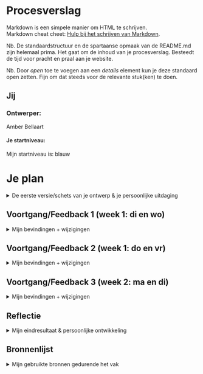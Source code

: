 # Procesverslag
Markdown is een simpele manier om HTML te schrijven.  
Markdown cheat cheet: [Hulp bij het schrijven van Markdown](https://github.com/adam-p/markdown-here/wiki/Markdown-Cheatsheet).

Nb. De standaardstructuur en de spartaanse opmaak van de README.md zijn helemaal prima. Het gaat om de inhoud van je procesverslag. Besteedt de tijd voor pracht en praal aan je website.

Nb. Door *open* toe te voegen aan een *details* element kun je deze standaard open zetten. Fijn om dat steeds voor de relevante stuk(ken) te doen.





## Jij

### Ontwerper:
Amber Bellaart

#### Je startniveau:
Mijn startniveau is: blauw





# Je plan

<details>
  <summary>De eerste versie/schets van je ontwerp & je persoonlijke uitdaging</summary>

  ### De eerste versie/schets:
  <img src="readme-images/Mickey Schets.png" width="375px" alt="eerste versie/schets">


  ### Je ambitie: 
  Aan deze technieken/punten wil ik werken:
  - Punt 1: Ik wil sowiezo leren hoe ik überhaupt werkende en overzichtelijke code maak. Ik heb namelijk nog nooit zelf code hoeven schrijven, dus dit is allemaal nieuw. Ik zou dan ook erg blij zijn als alles allemaal werkend en duidelijk is uiteindelijk.
  - Punt 2: Ik wil leren hoe ik met diverse elementen, bijv. diverse afbeeldingen en headers, een eindproduct kan maken dat goed in elkaar zit. Nu heb ik bij de twee oefenlesjes nog vooral geoefende met 'weinig' elementen, maar bij deze opdracht zullen er meer dingen samenvallen en zal dat dus meer van mij vragen.
  - Punt 3: Ik wil leren hoe ik motivatie uit de overwinningen kan halen bij het coderen, zodat ik die kan gebruiken om met de tegenslagen om te gaan. Ik heb immers nu al in die 2 lesjes gemerkt dat er meer tegenslagen zullen zijn als beginner dan overwinningen (spaties teveel, komma's verkeerd, puntkomma vergeten, etc.). Dit vraagt best wel wat van je motivatie en doorzettingsvermogen. Ik ben wel een doorzetter, maar vind het wel lastig soms om met tegenslagen om te gaan. Dus dit vak helpt me hopelijk ook een beetje op persoonlijk niveau :). 
 
</details>




## Voortgang/Feedback 1 (week 1: di en wo)

<details>
  <summary>Mijn bevindingen + wijzigingen</summary>

  ### Bevinding 1:
  De eerste bevinding die ik eigenlijk al vrij snel had, was dat mijn initiele gekozen onderwerp Mario door heel veel anderen ook was gekozen. Ik vond het niet zo leuk om voor een onderwerp te gaan dat al zovaak gekozen was en merkte dat mijn ideeën bij Mario veel leken op die van anderen. Ik ben toen dan ook geswitcht van onderwerp en heb gekozen voor Mickey Mouse. Mickey Mouse is voor mij ook persoonlijker, omdat ik opgegroeid ben in een huishouden dat Disney erg leuk vind. 

  #### Oplossing:
 Hierbij ben ik gaan schetsen om te kijken waar ik mee kon komen. Uiteindelijk heb ik gekozen voor het idee dat Mickey je door zijn huis als het ware meeneemt dat vol met herinneringen hangt. Dit vind ik een mooie manier, aangezien Mickey al lang meegaat en hij ook een programma had wat 'Mickey Mouse Clubhosue' heette. Hierbij was je ook als het ware in zijn huis waarbij er veel elementen zijn in het interieur die aan Mickey doen denken. Dat idee wilde ik ook creeren maar dan met zijn geschiedenis. Het concept diende ik nog wel verder uit te werken (welke jaartallen, eastereggs, vormgeving van het huis, etc.).

  <img src="readme-images/SchetsenDinsdag.png" width="375px" alt="schetsen">

  
  ### Bevinding 2:
  In de les van woensdag hebben we feedback gehad op ons concept (zie de eerste versie/schets afbeelding). Ik heb daarbij feedback gehad van Sophie Bierens en de docent. Sophie gaf aan de Mickey's minder random te positioneren, dat de tv met een video een goed idee was, het leuk is om wat accesoires die passen bij Mickey toe te voegen, de radio interactief te maken en een ander karakter zoals Pluto toe te voegen. Sanne gaf aan dat het leuk is om misschien wat achter de schilderijtjes vandaan te laten komen en dat ik goed moet nadenken over de positionering van de diverse Mickeys. Waarom verdient een Mickey een plek aan de muur en de ander in de kast bijv. 
  
  #### Oplossing: 
  Ik neem deze feedback mee bij het verder concretiseren van mijn interface. Zo wil ik pluto gaan verwerken in mijn achtergrond, van de radio een easteregg maken, ga ik de losse kleine Mickeys weglaten, de tv toevoegen, wat accesoires in de achtergrond verwerken en goed nadenken over de Mickeys die ik ga laten zien in mijn tijdlijn + positionering hiervan. 


  ### Bevinding 3:
  Ik kwam erachter dat het heel veel werk zou zijn om mijn gehele achtergrond in HTML/CSS te maken. Ik wilde immers Mickey wel een leuk en gevuld huis geven, dus zou dan heel veel elementen moeten maken. Ik wilde hiervoor dus een oplossing vinden. 
  
  #### Oplossing:
  Ik heb aan Sanne gevraagd of ik de achtergrond zou mogen illustreren in Adobe Illustrator en dan daarop HTML/CSS elementen mogen maken. Dit mocht gelukkig, zolang er maar genoeg elementen in code erin zouden komen. Wel adviseerde hij me om meer aandacht in de code te stoppen dan in de achtergrond. Ik heb daarom ervoor gekozen om de achtergrond eerst even kort te schetsen en daarna aan de slag te gaan met coderen. De achtergrond word ik immers niet echt op beoordeeld, maar maakt het meer af. Daarom ben ik met een schets aan de slag gegaan, zodat ik wel de positie van de elementen goed kon bepalen. Ik ben na de schetsen van hieronder dus eerst vooral met coderen aan de slag gegaan. 
  
 <img src="readme-images/Achtergrond1.png" width="375px" alt="achtergrond 1">
 <img src="readme-images/Achtergrond2.png" width="375px" alt="achtergrond 2">
  
  
  ### Bevinding 4:
  Ik ben dit vak begonnen met bijna geen kennis van HTML/CSS/JS. Ik heb enkel de twee hulplesjes gevold, maar moest het hiermee doen. Ik kom immers van Creative Business waar ik dit nooit heb gehad. In het begin wilde ik dus de structuur maken waarin ik mijn elementen kon gaan zetten, maar dit lukte me niet. Ik wilde immers twee afbeeldingen naast elkaar zetten waar ik dan nog losse elementen later aan toe kon voegen. Ik had geen idee hoe ik dit voor elkaar moest krijgen, dus heb hiervoor om hulp gevraagd. 

  ##### Oplossing:
  Met hulp van Rowin Schmidt heb ik een structuur in elkaar kunnen zetten van twee 'pagina's' naast elkaar waar ik dan later zelf elementen in kan toevoegen. Dit is gedaan door middel van een ol met 2 li's. Hierin heb ik dan ook weer li's en andere elementen zoals articles. Ik wilde immers ook van de schilderijen en dergelijke een ol maken, aangezien dat hierbij passend is. Hij heeft daarbij de structuur duidelijk uitgelegd, zodat ik hier zelf ook mee verder kan. 
  
  
  ### Bevinding 5:
  Een andere grote uitdaging in deze dagen mbt coderen was het maken van een kast en lijstjes op de twee pagina's. Nadat er twee pagina's gemaakt waren, besloot ik hier eerst mee aan de slag te gaan, aangezien deze de basis vormden voor de tijdlijn. Ik heb eerst de kast in de les gemaakt. Hierbij heb ik soms een korte vraag gesteld, zodat ik hiermee verder kon. Wel heb ik hier veel geprobeerd zelfstandig te doen. Het maken hiervan kon immers grotendeels met de kennis die ik opgedaan had in de twee hulplesjes. Daar had ik immers geleerd een grid te maken en dergelijke. Ik kreeg het alleen niet voor elkaar om 'plankjes' te maken in de kast. Dit heb ik dan ook uiteindelijk gevraagd. Het maken van de galerij was wel erg lastig, want mijn afbeeldingen wilde maar niet goed in het grid komen te staan (zie hieronder). 
 
  <img src="readme-images/GalerijError.png" width="375px" alt="Error galerij">
  
  #### Oplossing:
  Uiteindelijk heb ik van de docent hulp gehad bij het maken van 'plankjes' in de kast dmv een background gradient. Het probleem met de galerij heb ik zelf uiteindelijk opgelost. Anderen zagen het in eerste instantie ook niet, dus ben ik zelf door mn code gegaan en heb ik dingen aan en uit gezet. Uiteindelijk kwam ik er na een lange tijd achter dat ik 'last of type' moest toevoegen op een bepaald punt ipv 'first of type'.
  
  
</details>




## Voortgang/Feedback 2 (week 1: do en vr)

<details>
  <summary>Mijn bevindingen + wijzigingen</summary>
  
  ### Bevinding 1:
  Een van de dingen waar ik tegenaan liep was hoe ik tekst tevoorschijn kon laten komen als ik op een lijstje/afbeelding zou klikken. Dit zou dan voor elke afbeelding andere tekst moeten zijn. Ik had echt geen idee waar ik zou moeten beginnen om dit voor elkaar te krijgen. Sam Landsdaal vertelde mij dat dit mogelijk was met JavaScript. Hij heeft me de code uitgelegd en daarna laten toepassen voor mijn werk. 

  #### Oplossing:
  Sam heeft me door de diverse stappen meegenomen voor één afbeelding, zodat ik deze later zelf uit zou kunnen voeren voor alle andere afbeeldingen. Hij legde het heel helder uit, waardoor ik ook de structuur wel aardig snap. Toen ik het zelf ging toepassen (op een ander scherm) merkte ik echter dat het niet werkte. Sam heeft toen nogmaals meegekeken en kwam erachter dat ik voor een andere li (dus ander scherm in de hoofd-ol) een extra aanpassing diende te doen. Ik vond het fijn dat dit in de les ontdekt is, want hierdoor kon ik daarna in het weekend zelf alle code voor alle afbeeldingen schrijven. Hieronder is te zien hoe die teksten er in het begin uitzagen. 
  
  <img src="readme-images/TekstHover.png" width="375px" alt="Tekst Hover">

  
  ### Bevinding 2:
  Toen ik eenmaal voor elkaar had dat er nieuwe tekstvakken verschenen als er op de afbeeldingen geklikt werden, besloot ik om de tekstvakken wat op te vrolijken en passender te maken bij Mickey. Dit wilde ik doen door Mickey-oortjes toe te voegen. Ik had hierbij alleen geen idee hoe ik die het beste toe kon voegen weer, aangezien ik bij de tekstvakken ook met JavaScript aan de slag was gegaan.
  
  #### Oplossing:
  Ik heb uiteindelijk wat advies aan Sam nog gevraagd, waardoor ik de oortjes kon gaan maken. Door middel van een tip van de docent kon ik deze makkelijk achter het tekstvak plaatsen. Het vormgeven van de oortjes en het tekstvak en positioneren hiervan heb ik wel geheel zelf gedaan, aangezien ik deze kennis gewoon in huis had. Hieronder is het begin en het eind te zien van de vormgeving. 
  
  <img src="readme-images/MickeyOortjesBegin.png" width="375px" alt="Tekstvak Oortjes Begin">
  <img src="readme-images/MickeyOortjesEind.png" width="375px" alt="Tekstvak Oortjes Eind">

  
  ### Bevinding 3:
  Ik vond dat ik wel een los voorwerp met HTML/CSS moest vormgeven, aangezien het vak over coderen gaat. Daarom heb ik besloten om de radio geheel te coderen. Voor de radio wilde ik immers ook iets doen met animeren of een easteregg, dus was dit wel zo verstandig. Ik ben daarom de radio gaan coderen. Daarbij heb ik ook een gradient toegepast en knoppen toegevoegd. Deze knoppen kan ik immers dan weer later gebruiken bij de animatie. Ook heb ik met de opgedane kennis over JavaScript muzieknoten in een hover toegevoegd. Dus als je nu over de radio gaat, krijg je die muzieknootjes te zien die ook nog kunnen bewegen. Wel krijg je die enkel bewegend als je over de muzieknoten zelf gaat, dus dat wil ik eigenlijk nog oplossen. Ook wil ik nog iets van muziek toevoegen. 
  
  <img src="readme-images/RadioMuziek.png" width="375px" alt="Radio Muziek">

  #### Oplossing:
  Ik heb muziek proberen toe te voegen, maar dat ging nog niet helemaal goed. Ik wilde immers dat de muziek zich enkel afspeelde als je op de radio klikte of erover hoverde, niet standaard op de pagina. Dat vond ik immers afbreuk doen aan het easteregg effect. Online kon ik de oplossing hiervoor ng niet vinden. Dat wil ik dus nog even vragen aan anderen, aangezien ik vermoed dat dat weer met JavaScript gedaan dient te worden. Dus dit moet nog even opgelost worden. 

  
  ### Bevinding 4:
  Ik merkte ook wel dat ik het vervelend vond dat mijn illustratie nog niet af was, want daardoor kon ik nog minder het geheel voor me zien. Zo zag Pluto er nog vrij zielig uit, waren het tv kastje en de plank niet helemaal recht en waren de planten nog niet echt mooi in beeld gevracht. Tevens belemmerde het soms met de plaatsing van elementen in de code. Ik besloot dus dat hier wat aan gedaan diende te worden. 

  #### Oplossing:
  Uiteindelijk heb ik mijn illustratie afgemaakt. Ik heb hierbij mijn code als uitgangspunt genomen. Ik heb de schaduwen geplaatst op de plekken waar Mickey staat, de kast staat en de plank goed onder de radio geplaatst. Zo hoefde ik niet meer in de codering positionering aan te passen, want dit had ik als het ware gedaan in de illustratie. Dit was de makkelijkere manier, aangezien dit minder handelingen nodig had. Bij de radio zou ik dan bijvoorbeeld ook de knoppen en dergelijke moeten verplaatsen. Ik heb in de illustratie wat Mickey details toegevoegd, zoals een boekensteun en Mickey handvaten op de tv kast. Wel heb ik geprobeerd niet teveel detail toe te voegen, aangezien ik wel wilde dat de aandacht naar de juiste elementen zou gaan.
  
   <img src="readme-images/24april1.png" width="375px" alt="Website 24 april">
  <img src="readme-images/24april2.png" width="375px" alt="Website 24 april 2">
  
  
  ### Bevinding 5:
  In de tekstvakken van de afbeeldingen wilde ik relevante tekst zetten die passend was bij die specifieke cartoon. Ik had een aantal sites (zie bronnenlijst) gevonden die de basis vormden voor mijn keuzes in de cartoons. Hier heb ik dan ook grotendeels de informatie vanaf gehaald over de diverse cartoons. Ik merkte zelf wel bij het zoeken naar informatie dat er bij de ene cartoon meer te vertellen was dan bij de ander. 

  #### Oplossing:
  Zo moest ik bij hele bekende cartoons de tekst echt inkorten, omdat het anders niet meer paste in de tekstvakken. Bij anderen zoals 'Mickey Mouse Works' moest ik juist weer wat tekst erbij schrijven. Zo heb ik zelf nog wat analyses gedaan tussen de diverse tijdperken, zodat ik ook soms nog wat uiterlijke verschillen kon benoemen die niet in de bronnen benoemd waren. Uiteindelijk heeft dit teksten opgeleverd die ongeveer even lang zijn. 
  
  
</details>



## Voortgang/Feedback 3 (week 2: ma en di)

<details>
  <summary>Mijn bevindingen + wijzigingen</summary>
  
  ### Bevinding 1:
  Iets anders wat ik dus niet voor elkaar kreeg in de code was het afspelen van muziek als een knop ingedrukt wordt/ergens overheen gehovert wordt. Ik had immers knoppen aangemaakt die ik daarvoor kon gebruiken, maar dit wilde nog niet helemaal lukken. Ik heb daarbij online de code opgezocht die ik hiervoor zou moeten gebruiken, maar kwam niet helemaal eruit hoe die JavaScript structuur precies in elkaar zat. Ik heb daarom om hulp gevraagd, zodat ik dit wel zou snappen. 

  #### Oplossing:
  Timo Smit heeft meegekeken en me de structuur uitgelegd. Hij heeft daarbij stap voor stap verteld wat ik diende te doen om het werkend te maken. Daarbij heeft hij ook geholpen om ervoor te zorgen dat de knop zowel aan als uit kon en dat de muziek dat dan ook zou doen. Ik heb daarna de verschillende states van de knop aangepast. Ik merkte echter dat de knop niet aan bleef staan als je erop klikte, want dan ging hij weer terug naar de 'normale' versie. Ook dit vond ik niet helemaal de juiste manier. Hier konden anderen me niet mee helpen, dus ben ik naar de docent gegaan die mij hierbij geholpen heeft. Hiervoor is er weer een nieuwe state aangemaakt die laat zien dat de knop en de muziek nog aan staan. 

  <img src="readme-images/MuziekSpeelt.png" width="375px" alt="Muziek Speelt">
  

  ### Bevinding 2:
 In mijn interface wilde ik ook graag linkjes toevoegen waarmee je tussen de twee pagina's kunt wisselen. Daarbij vond ik het zelf mooi om hier dan een soort 'knoppen' van te maken, zodat dit paste bij de look and feel van de rest van de interface. Ik wist niet helemaal meer hoe deze structuur in elkaar zat. 

  #### Oplossing:
  Om dit op te lossen heb ik zelf het internet afgespeurd. Daarbij kon ik veel vinden over linken naar een andere website, maar nog niet meteen over hoe je kon linken in je eigen website. Uiteindelijk na even gezocht te hebben kwam ik op een website uit die uitlegde hoe je naar een ander deel van je website kon linken. Dit kon door middel van een id toevoegen. Dit heb ik dan ook gedaan. Daarna heb ik de knoppen vormgegeven, waarbij dat eerst ook niet helemaal lukte. Mijn kleuren bleven uit, dus zag ik steeds alles in het paars. Uiteindelijk heb ik met inspect gekeken of ik het probleem kon vinden. Dat kon ik in eerste instantie niet, dus heb ik in mijn code wat dingen aan en uit gezet. Uiteindelijk stond er iets dubbel, waardoor hij het niet pakte. 


  ### Bevinding 3:
  Maandags liep ik tegen problemen aan met mijn code en GitHub. Zo merkte ik dat mijn afbeeldingen in GitHub niet wilden inladen. Ik zah hierbij het probleem niet echt, aangezien de bestandsnamen precies overeenkwamen. Uiteindelijk hoorde ik van een klasgenoot (Rowin) dat het lag aan het feit dat in mijn bestandsnamen spaties zaten. Ik had niet onthouden dat dit niet mocht, dus moest daardoor alle namen veranderen. Wat betreft mijn code bleek dat ik camelCase nog niet goed had toegepast
  
  #### Oplossing:
  Om het GitHub probleem op te lossen heb ik dus alle bestandsnamen van de afbeeldingen aangepast, zodat deze geen spaties meer bevatten. Ook kreeg ik mbt Github de tip van Rowin dat het verstandig is om je cache regelmatig te legen als het niet wil werken. Dit kan soms tegenwerken wanneer je iets werkend wil krijgen, want hierdoor kan je een vertekend beeld krijgen van hoe alles werkt. Later heb ik deze tip ook nog van de docent gekregen. Ook de camelCase heb ik uiteindelijk nog overal in mijn werk toegevoegd, zodat dit consistent gebeurd is.
  
  <img src="readme-images/camelCase.png" width="375px" alt="camelCase">
  
  ### Bevinding 4:
  Maandag 25 april heb ik nog feedback van Timo gehad aan de hand van de checklist die hieronder te zien is. De belangrijkste verbeterpunten daarbij waren: het meer responsive maken van de website (bijv schaduwen van Mickey en kast apart invoegen), de diverse states van knoppen en links maken (die had ik toen nog niet), headings van secties in H2's veranderen (dus maar 1 H1 op de website) en de HTML/CSS/JS in orde maken met commentaren, structuur, naamgevingen, custom properties en dergelijke zaken.
  
  <img src="readme-images/Feedback1.jpeg" width="375px" alt="Feedback 1">
  <img src="readme-images/Feedback2.jpeg" width="375px" alt="Feedback 2">
  
  #### Oplossing:
  Het eerste verbeterpunt heb ik proberen op te lossen door de schaduw van Mickey en de kast apart in te voegen. Deze heb ik toen op de plek gezet waar de schaduw eerst in de illustratie stond. De schaduw verplaatste zich helaas heel gek wanneer de schermgrootte aangepast werd, dus het loste mijn 'responsive' probleem niet echt op. Daarom heb ik besloten om de schaduw in de illustratie te laten, aangezien de schaduw hierbij nog het meeste 'klopte'. Voor een volgende keer zou ik dan veel meer elementen afzonderlijk met CSS moeten maken, wil ik dat alles goed responsive is. Voor nu was dat binnen de tijd en met mijn kennis nog niet haalbaar. De diverse states heb ik diezelfde dag nog aangepast, waarbij ik zelfs wat extra's met behulp van Sanne heb toegevoegd aan de radio (de playing after state). De opmerking over de H1's die H2's moesten worden heb ik voorgelegd bij Sanne, waaruit bleek dat het in principe gewoon goed staat met de H1's. Dit heb ik daarom zo gelaten. Het verbeteren van mijn HTML/CSS/JS heb ik dinsdag en woensdag gedaan, aangezien ik dit als allerlaatste wilde doen.
  
  
  ### Bevinding 5:
  Dinsdag 26 april hebben Sophie en ik nog feedback op elkaars werk gegeven. Ze vind het werk er leuk uit zien. De kleuren passen volgens haar goed bij elkaar, het concept van het huis past bij Mickey vanwege het huiselijke gevoel, de tv is leuk en Pluto erin verwerkt hebben vind ze een leuke touch. Een verbeterpunt was dat de radio button niet meer terug geklikt kan worden en het geluid zich niet afspeelt in Github. Ook gaf ze aan dat ik misschien de schaduw bij de Mickey tekstvlakken weg kan laten, omdat dat minder past bij de rest van de vormgeving. Tot slot gaf ze aan dat ik misschien de schaduw onder Mickey weg zou kunnen halen, aangezien die niet erg responsive is. Dit zijn dingen om volgens haar over na te denken.
  
  #### Oplossing:
  Het probleem met de radio vond ik erg vervelend, aangezien het in mijn html index bestand wel gewoon goed ging. Ik heb de cache geleegd (zoals ik eerder als tip kreeg bij GitHub van Rowin), maar dit hielp nog niet. De docent heeft meegekeken en die heeft twee dingen aangepast. Zo heeft hij in mijn JavaScript de audio niet meer apart gelinkt, maar als het ware gewoon naar de HTML gelinkt. Verder heeft hij nog de empty cache en hard reload gedaan, waardoor het uiteindelijk allemaal werkte. Hier was ik erg blij mee. Verder had ik het weghalen van schaduw bij Mickey al getest, maar dat vond ik er erg gek uitzien als de rest wel de schaduw zou behouden. Ik heb besloten dit zo te laten, aangezien ik het heel vlak vond worden zonder schaduwen. De schaduw onder de tekstvlakken had ik eerst niet, maar daardoor vond ik de tekstvlakken erg in de achtergrond opgaan, ipv dat ze ervoor stonden. Ik heb dus expres die schaduw toegevoegd en heb besloten dit zo te laten.
  

</details>




## Reflectie

<details>
  <summary>Mijn eindresultaat & persoonlijke ontwikkeling</summary>

  ### Je uitkomst - karakteristiek screenshot(s):
  <img src="readme-images/dummy-plaatje.jpg" width="375px" alt="final ontwerp">


  ### Dit ging goed/Heb ik geleerd: 
  Er zijn heel veel dingen die ik bij dit vak geleerd, want ik wist hiervoor nog praktisch niets van code. Ik weet nu hoe ik twee pagina's kan maken dmv ol en li, hoe ik elementen kan vormgeven met CSS, hoe ik een grid kan maken met diverse afmetingen erin, hoe ik met Javascript iets tevoorschijn kan laten komen bij een actie, hoe ik muziek kan laten afspelen dmv een button (JavaScript), hoe ik mijn HTML/CSS/JavaScript goed gestructureerd kan maken, fonts kan inladen en nog veel meer. Ik heb heel diverse dingen geleerd, waarbij ik in het begin dus nog wel eens tegen problemen aanliep. Uiteindelijk merkte ik wel heel erg dat des te meer ik bezig was met coderen, des te zelfstandiger en makkelijker het ging. Vooral de JavaScript dingen kon ik nog niet echt, omdat ik hier niets over geleerd had. Maar ook dit heb ik uiteindelijk voor een deel zelf kunnen toepassen.

  <img src="readme-images/dummy-plaatje.jpg" width="375px" alt="top">


  ### Dit was lastig/Is niet gelukt:
  Zoals ik al zei waren er eigenlijk best wel wat dingen lastig. In het begin was het vooral lastig om de structuur van de website zo te maken dat er twee pagina's naast elkaar kwamen te staan. Hierbij heb ik dan ook hulp gehad. Verder heb ik ook nog wel tussendoor met wat lastige dingen hulp gehad, zoals met de JavaScript dingen. Uiteindelijk ben ik wel heel blij dat ik tegen dat soort dingen allemaal aangelopen ben, omdat je daar wel het meeste van leert. Ook de kleine dingetjes als een spatie teveel, zie je nu veel sneller, omdat het zo vaak 'fout' is gegaan. Wat ik wel jammer vind, is dat de website niet helemaal responsive is. Dus als hij op een andere schermgrootte getoond word, vind ik wel dat het er iets minder uit ziet. Dit is nog wel iets wat ik wil leren in het vervolg. 

  <img src="readme-images/dummy-plaatje.jpg" width="375px" alt="bummer">
</details>





## Bronnenlijst

<details>
<summary>Mijn gebruikte bronnen gedurende het vak</summary>

Nb. Wees specifiek ('css-tricks' als bron is bijv. niet specifiek genoeg).

  1. Klasgenoten, waarbij voornamelijk: Rowin Schmidt, Sam Landsdaal en Timo Smit.
  2. De docent
  
Informationele bronnen coderen
  3. De powerpoints op dlo van Interface & Interactie
  4. https://css-tricks.com/a-complete-guide-to-links-and-buttons/ 
  5. https://www.tutorialspoint.com/How-to-use-an-image-as-a-link-in-HTML 
  6. https://www.w3schools.com/jsref/event_onmouseover.asp 
  
Linkjes naar afbeeldingen, fonts, video, etc.  
  7. https://mubi.com/films/plane-crazy 
  8. https://www.jiangekj.xyz/products.aspx?cname=conductor%2bmickey&cid=4
  9. https://www.intanibase.com/iad_entries/screenshots.aspx?shortID=541 
  10. https://www.youtube.com/watch?v=BBgghnQF6E4
  11. https://sco.wikipedia.org/wiki/File:Mickey_Mouse.png 
  12. https://www.moviemeter.nl/film/1131091 
  13. https://www.mickeynews.com/talkingdisney/fantasia-walts-masterpiece/
  14. https://hilaritybydefault.com/2016/12/20/default-disney-mickeys-christmas-carol-1983/ 
  15. https://www.tvtime.com/es/show/70958
  16. https://www.imdb.com/title/tt0784896/
  17. https://www.youtube.com/watch?v=w-W3G1Mi4qc 
  18. https://www.dafont.com/mickey.font 
  19. https://www.toptal.com/designers/htmlarrows/symbols/ 
  
Converter
  20. https://anyconv.com/ttf-to-woff-converter/ 
  
Teksten bronnen
  21. https://www.coolinfographics.nl/evolutie-mickey-mouse/
  22. https://www.waltdisney.org/blog/evolution-mickey-mouse
  23. https://www.spokesman.com/stories/2020/nov/18/mouse-roared-evolution-mickey-mouse/
  24. https://disney.fandom.com/wiki/Mickey_Mouse_Through_the_Years
  25. https://offstagewdw.com/the-evolution-of-mickey-mouse/
  

</details>
